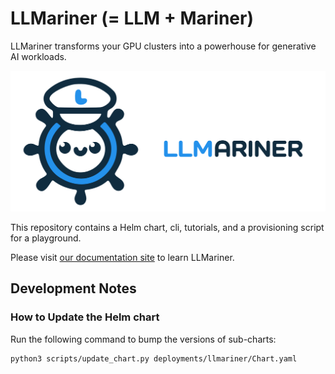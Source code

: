 # LLMariner (= LLM + Mariner)

LLMariner transforms your GPU clusters into a powerhouse for generative AI workloads.

![alt text](https://github.com/llmariner/.github/blob/main/images/logo.png?raw=true)

This repository contains a Helm chart, cli, tutorials, and a provisioning script for a playground.

Please visit [our documentation site](https://llmariner.readthedocs.io/) to learn LLMariner.

## Development Notes

### How to Update the Helm chart

Run the following command to bump the versions of sub-charts:

```console
python3 scripts/update_chart.py deployments/llmariner/Chart.yaml

